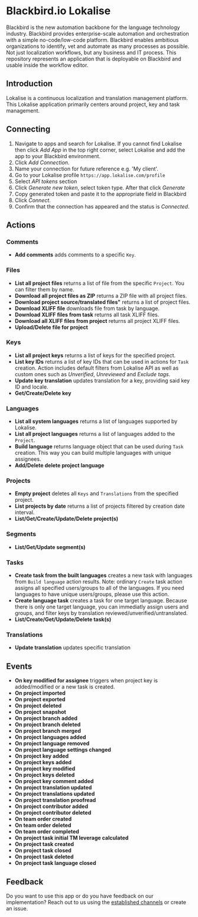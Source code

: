# Blackbird.io Lokalise

Blackbird is the new automation backbone for the language technology industry. Blackbird provides enterprise-scale automation and orchestration with a simple no-code/low-code platform. Blackbird enables ambitious organizations to identify, vet and automate as many processes as possible. Not just localization workflows, but any business and IT process. This repository represents an application that is deployable on Blackbird and usable inside the workflow editor.

## Introduction

<!-- begin docs -->

Lokalise is a continuous localization and translation management platform. This Lokalise application primarily centers around project, key and task management.

## Connecting

1. Navigate to apps and search for Lokalise. If you cannot find Lokalise then click _Add App_ in the top right corner, select Lokalise and add the app to your Blackbird environment.
2. Click _Add Connection_.
3. Name your connection for future reference e.g. 'My client'.
4. Go to your Lokalise profile `https://app.lokalise.com/profile`
5. Select _API tokens_ section
6. Click _Generate new token_, select token type. After that click _Generate_
7. Copy generated token and paste it to the appropriate field in Blackbird
8. Click _Connect_.
9. Confirm that the connection has appeared and the status is _Connected_.

## Actions

### Comments

- **Add comments** adds comments to a specific `Key`.

### Files

- **List all project files** returns a list of file from the specific `Project`. You can filter them by name.
- **Download all project files as ZIP** returns a ZIP file with all project files.
- **Download project source/translated files"** returns a list of project files.
- **Download XLIFF file** downloads file from task by language.
- **Download XLIFF files from task** returns all task XLIFF files.
- **Download all XLIFF files from project** returns all project XLIFF files.
- **Upload/Delete file for project**

### Keys

- **List all project keys** returns a list of keys for the specified project.
- **List key IDs** returns a list of key IDs that can be used in actions for `Task` creation. Action includes default filters from Lokalise API as well as custom ones such as _Unverified_, _Unreviewed_ and _Exclude tags_.
- **Update key translation** updates translation for a key, providing said key ID and locale.
- **Get/Create/Delete key**

### Languages

- **List all system languages** returns a list of languages supported by Lokalise.
- **List all project languages** returns a list of languages added to the `Project`.
- **Build language** returns language object that can be used during `Task` creation. This way you can build multiple languages with unique assignees.
- **Add/Delete delete project language**

### Projects

- **Empty project** deletes all `Keys` and `Translations` from the specified project.
- **List projects by date** returns a list of projects filtered by creation date interval.
- **List/Get/Create/Update/Delete project(s)**

### Segments

- **List/Get/Update segment(s)**

### Tasks

- **Create task from the built languages** creates a new task with languages from `Build language` action results. Note: ordinary `Create` task action assigns all specified users/groups to all of the languages. If you need languages to have unique users/groups, please use this action.
- **Create language task** creates a task for one target language. Because there is only one target language, you can immediatly assign users and groups, and filter keys by translation reviewed/unverified/untranslated.
- **List/Create/Get/Update/Delete task(s)**

### Translations

- **Update translation** updates specific translation

## Events

- **On key modified for assignee** triggers when project key is added/modified or a new task is created.
- **On project imported**
- **On project exported**
- **On project deleted**
- **On project snapshot**
- **On project branch added**
- **On project branch deleted**
- **On project branch merged**
- **On project languages added**
- **On project language removed**
- **On project language settings changed**
- **On project key added**
- **On project keys added**
- **On project key modified**
- **On project keys deleted**
- **On project key comment added**
- **On project translation updated**
- **On project translations updated**
- **On project translation proofread**
- **On project contributor added**
- **On project contributor deleted**
- **On team order created**
- **On team order deleted**
- **On team order completed**
- **On project task initial TM leverage calculated**
- **On project task created**
- **On project task closed**
- **On project task deleted**
- **On project task language closed**

## Feedback

Do you want to use this app or do you have feedback on our implementation? Reach out to us using the [established channels](https://www.blackbird.io/) or create an issue.

<!-- end docs -->
